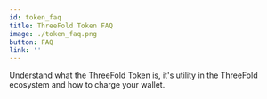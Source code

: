 ```yaml
---
id: token_faq
title: ThreeFold Token FAQ
image: ./token_faq.png
button: FAQ
link: ''
---
```


Understand what the ThreeFold Token is, it's utility in the ThreeFold ecosystem and how to charge your wallet.